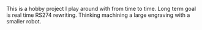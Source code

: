 
This is a hobby project I play around with from time to time. Long term goal is real time RS274 rewriting. Thinking machining a large engraving with a smaller robot.